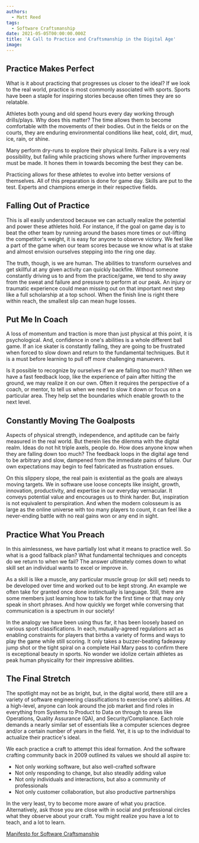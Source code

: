 ```yaml
---
authors:
  - Matt Reed
tags:
  - Software Craftsmanship
date: 2021-05-05T00:00:00.000Z
title: 'A Call to Practice and Craftsmanship in the Digital Age'
image:
---
```


## Practice Makes Perfect

What is it about practicing that progresses us closer to the ideal? If we look to the real world, practice is most commonly associated with sports. Sports have been a staple for inspiring stories because often times they are so relatable.

Athletes both young and old spend hours every day working through drills/plays. Why does this matter? The time allows them to become comfortable with the movements of their bodies. Out in the fields or on the courts, they are enduring environmental conditions like heat, cold, dirt, mud, ice, rain, or shine.

Many perform dry-runs to explore their physical limits. Failure is a very real possibility, but failing while practicing shows where further improvements must be made. It hones them in towards becoming the best they can be.

Practicing allows for these athletes to evolve into better versions of themselves. All of this preparation is done for game day. Skills are put to the test. Experts and champions emerge in their respective fields.

## Falling Out of Practice

This is all easily understood because we can actually realize the potential and power these athletes hold. For instance, if the goal on game day is to beat the other team by running around the bases more times or out-lifting the competitor's weight, it is easy for anyone to observe victory. We feel like a part of the game when our team scores because we know what is at stake and almost envision ourselves stepping into the ring one day.

The truth, though, is we are human. The abilities to transform ourselves and get skillful at any given activity can quickly backfire. Without someone constantly driving us to and from the practice/game, we tend to shy away from the sweat and failure and pressure to perform at our peak. An injury or traumatic experience could mean missing out on that important next step like a full scholarship at a top school. When the finish line is right there within reach, the smallest slip can mean huge losses.

## Put Me In Coach

A loss of momentum and traction is more than just physical at this point, it is psychological. And, confidence in one's abilities is a whole different ball game. If an ice skater is constantly falling, they are going to be frustrated when forced to slow down and return to the fundamental techniques. But it is a must before learning to pull off more challenging manuevers.

Is it possible to recognize by ourselves if we are falling too much? When we have a fast feedback loop, like the experience of pain after hitting the ground, we may realize it on our own. Often it requires the perspective of a coach, or mentor, to tell us when we need to slow it down or focus on a particular area. They help set the boundaries which enable growth to the next level.

## Constantly Moving The Goalposts

Aspects of physical strength, independence, and aptitude can be fairly measured in the real world. But therein lies the dilemma with the digital realm. Ideas do not hit triple axels, people do. How does anyone know when they are falling down too much? The feedback loops in the digital age tend to be arbitrary and slow, dampened from the immediate pains of failure. Our own expectations may begin to feel fabricated as frustration ensues.

On this slippery slope, the real pain is existential as the goals are always moving targets. We in software use loose concepts like insight, growth, innovation, productivity, and expertise in our everyday vernacular. It conveys potential value and encourages us to think harder. But, inspiration is not equivalent to perspiration. And when the modern colosseum is as large as the online universe with too many players to count, it can feel like a never-ending battle with no real gains won or any end in sight.

## Practice What You Preach

In this aimlessness, we have partially lost what it means to practice well. So what is a good fallback plan? What fundamental techniques and concepts do we return to when we fail? The answer ultimately comes down to what skill set an individual wants to excel or improve in.

As a skill is like a muscle, any particular muscle group (or skill set) needs to be developed over time and worked out to be kept strong. An example we often take for granted once done instinctually is language. Still, there are some members just learning how to talk for the first time or that may only speak in short phrases. And how quickly we forget while conversing that communication is a spectrum in our society!

In the analogy we have been using thus far, it has been loosely based on various sport classifications. In each, mutually-agreed regulations act as enabling constraints for players that births a variety of forms and ways to play the game while still scoring. It only takes a buzzer-beating fadeaway jump shot or the tight spiral on a complete Hail Mary pass to confirm there is exceptional beauty in sports. No wonder we idolize certain athletes as peak human physicality for their impressive abilities.

## The Final Stretch

The spotlight may not be as bright, but, in the digital world, there still are a variety of software engineering classifications to exercise one's abilities. At a high-level, anyone can look around the job market and find roles in everything from Systems to Product to Data on through to areas like Operations, Quality Assurance (QA), and Security/Compliance. Each role demands a nearly similar set of essentials like a computer sciences degree and/or a certain number of years in the field. Yet, it is up to the individual to actualize their practice's ideal.

We each practice a craft to attempt this ideal formation. And the software crafting community back in 2009 outlined its values we should all aspire to:

- Not only working software, but also well-crafted software
- Not only responding to change, but also steadily adding value
- Not only individuals and interactions, but also a community of professionals
- Not only customer collaboration, but also productive partnerships

In the very least, try to become more aware of what you practice. Alternatively, ask those you are close with in social and professional circles what they observe about your craft. You might realize you have a lot to teach, and a lot to learn.

[Manifesto for Software Craftsmanship](https://manifesto.softwarecraftsmanship.org/)
